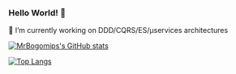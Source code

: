 ### Hello World! 👋

🔭 I’m currently working on DDD/CQRS/ES/µservices architectures


[![MrBogomips's GitHub stats](https://github-readme-stats.vercel.app/api?username=mrbogomips&show_icons=true&count_private=true&border_radius=0)](https://github.com/MrBogomips)

[![Top Langs](https://github-readme-stats.vercel.app/api/top-langs/?username=mrbogomips&layout=compact&langs_count=8&border_radius=0&hide=html,css,php,ejs)](https://github.com/MrBogomips)
